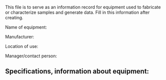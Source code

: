 This file is to serve as an information record for equipment used to fabricate or characterize samples and generate data.
Fill in this information after creating.

Name of equipment: 

Manufacturer: 

Location of use: 

Manager/contact person: 

Specifications, information about equipment:
- 
